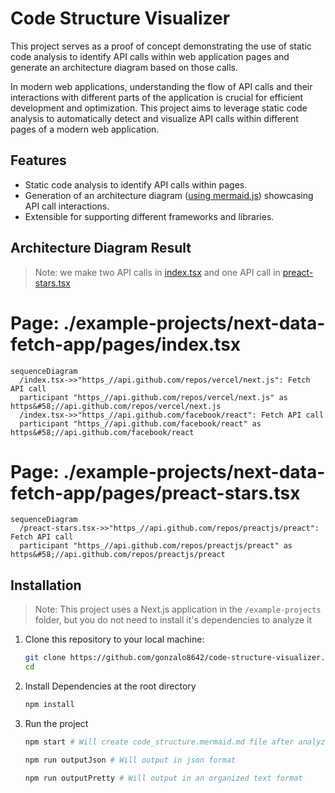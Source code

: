 # Code Structure Visualizer

This project serves as a proof of concept demonstrating the use of static code analysis to identify API calls within web application pages and generate an architecture diagram based on those calls.

In modern web applications, understanding the flow of API calls and their interactions with different parts of the application is crucial for efficient development and optimization. This project aims to leverage static code analysis to automatically detect and visualize API calls within different pages of a modern web application.

## Features

- Static code analysis to identify API calls within pages.
- Generation of an architecture diagram ([using mermaid.js](https://mermaid.js.org/)) showcasing API call interactions.
- Extensible for supporting different frameworks and libraries.

## Architecture Diagram Result

> Note: we make two API calls in [index.tsx](./example-projects/next-data-fetch-app/pages/index.tsx) and one API call in [preact-stars.tsx](./example-projects/next-data-fetch-app/pages/preact-stars.tsx)

# Page: ./example-projects/next-data-fetch-app/pages/index.tsx

```mermaid
sequenceDiagram
  /index.tsx->>"https_//api.github.com/repos/vercel/next.js": Fetch API call
  participant "https_//api.github.com/repos/vercel/next.js" as https&#58;//api.github.com/repos/vercel/next.js
  /index.tsx->>"https_//api.github.com/facebook/react": Fetch API call
  participant "https_//api.github.com/facebook/react" as https&#58;//api.github.com/facebook/react
```

# Page: ./example-projects/next-data-fetch-app/pages/preact-stars.tsx

```mermaid
sequenceDiagram
  /preact-stars.tsx->>"https_//api.github.com/repos/preactjs/preact": Fetch API call
  participant "https_//api.github.com/repos/preactjs/preact" as https&#58;//api.github.com/repos/preactjs/preact
```

## Installation

> Note: This project uses a Next.js application in the `/example-projects` folder, but you do not need to install it's dependencies to analyze it

1. Clone this repository to your local machine:

   ```sh
   git clone https://github.com/gonzalo8642/code-structure-visualizer.git
   cd
   ```

2. Install Dependencies at the root directory

   ```sh
   npm install
   ```

3. Run the project
   ```sh
   npm start # Will create code_structure.mermaid.md file after analyzing the example project
   ```
   ```sh
   npm run outputJson # Will output in json format
   ```
   ```sh
   npm run outputPretty # Will output in an organized text format
   ```
